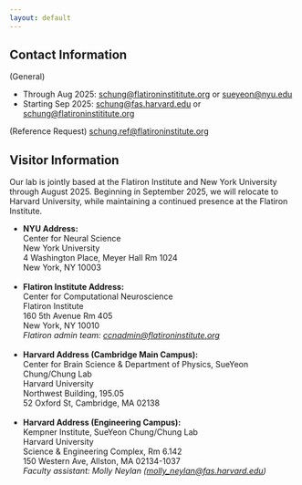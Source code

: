 ```yaml
---
layout: default
---
```


<div class="container">

<h2> Contact Information </h2>
(General)
<ul>
<li>
Through Aug 2025: <a href="mailto:schung@flatironinstititute.org">schung@flatironinstititute.org</a> or <a href="mailto:sueyeon@nyu.edu">sueyeon@nyu.edu</a>
</li>
<li>
Starting Sep 2025: <a href="mailto:schung@fas.harvard.edu">schung@fas.harvard.edu</a> or <a href="mailto:schung@flatironinstititute.org">schung@flatironinstititute.org</a>
</li>
</ul>

(Reference Request) <a href="mailto:schung.ref@flatironinstitute.org">schung.ref@flatironinstitute.org</a>

<h2> Visitor Information </h2>
Our lab is jointly based at the Flatiron Institute and New York University through August 2025. Beginning in September 2025, we will relocate to Harvard University, while maintaining a continued presence at the Flatiron Institute.
<br>

<ul>
<li>
<b>NYU Address:</b>
<br>Center for Neural Science
<br>New York University
<br>4 Washington Place, Meyer Hall Rm 1024
<br>New York, NY 10003 
</li>
<br>
<li>
<b>Flatiron Institute Address:</b>
<br>Center for Computational Neuroscience
<br>Flatiron Institute
<br>160 5th Avenue Rm 405
<br>New York, NY 10010
<br><i>Flatiron admin team: <a href="mailto:ccnadmin@flatironinstitute.org">ccnadmin@flatironinstitute.org</a></i>
</li>
<br>
<li>
<b>Harvard Address (Cambridge Main Campus):</b>
<br>Center for Brain Science & Department of Physics, SueYeon Chung/Chung Lab
<br>Harvard University
<br>Northwest Building, 195.05
<br>52 Oxford St, Cambridge, MA 02138 
</li>
<br>
<li>
<b>Harvard Address (Engineering Campus):</b>
<br>Kempner Institute, SueYeon Chung/Chung Lab
<br>Harvard University
<br>Science & Engineering Complex, Rm 6.142 
<br>150 Western Ave, Allston, MA 02134-1037
<br><i>Faculty assistant: Molly Neylan (<a href="molly_neylan@fas.harvard.edu">molly_neylan@fas.harvard.edu</a>)</i>
</li>

</ul>

</div>